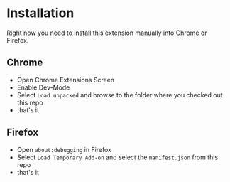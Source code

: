 # Installation

Right now you need to install this extension manually into Chrome or Firefox. 

## Chrome

* Open Chrome Extensions Screen
* Enable Dev-Mode
* Select `Load unpacked` and browse to the folder where you checked out this repo
* that's it

## Firefox

* Open `about:debugging` in Firefox
* Select `Load Temporary Add-on` and select the `manifest.json` from this repo
* that's it